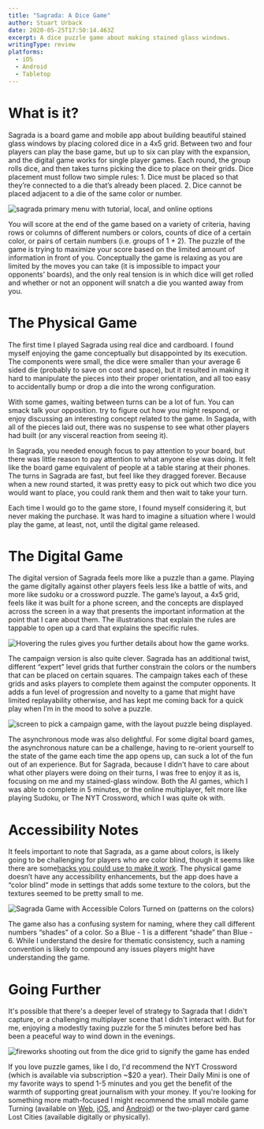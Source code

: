 ```yaml
---
title: "Sagrada: A Dice Game"
author: Stuart Urback
date: 2020-05-25T17:50:14.463Z
excerpt: A dice puzzle game about making stained glass windows.
writingType: review
platforms:
  - iOS
  - Android
  - Tabletop
---
```

# What is it?

Sagrada is a board game and mobile app about building beautiful stained glass windows by placing colored dice in a 4x5 grid. Between two and four players can play the base game, but up to six can play with the expansion, and the digital game works for single player games. Each round, the group rolls dice, and then takes turns picking the dice to place on their grids. Dice placement must follow two simple rules: 1. Dice must be placed so that they’re connected to a die that’s already been placed. 2. Dice cannot be placed adjacent to a die of the same color or number.

![sagrada primary menu with tutorial, local, and online options](/static/img/photo-may-25-10-42-56-am-min.webp "Sagrada Welcome Screen")

You will score at the end of the game based on a variety of criteria, having rows or columns of different numbers or colors, counts of dice of a certain color, or pairs of certain numbers (i.e. groups of 1 + 2). The puzzle of the game is trying to maximize your score based on the limited amount of information in front of you. Conceptually the game is relaxing as you are limited by the moves you can take (it is impossible to impact your opponents' boards), and the only real tension is in which dice will get rolled and whether or not an opponent will snatch a die you wanted away from you.

# The Physical Game

The first time I played Sagrada using real dice and cardboard. I found myself enjoying the game conceptually but disappointed by its execution. The components were small, the dice were smaller than your average 6 sided die (probably to save on cost and space), but it resulted in making it hard to manipulate the pieces into their proper orientation, and all too easy to accidentally bump or drop a die into the wrong configuration.

With some games, waiting between turns can be a lot of fun. You can smack talk your opposition. try to figure out how you might respond, or enjoy discussing an interesting concept related to the game. In Sagada, with all of the pieces laid out, there was no suspense to see what other players had built (or any visceral reaction from seeing it).

In Sagrada, you needed enough focus to pay attention to your board, but there was little reason to pay attention to what anyone else was doing. It felt like the board game equivalent of people at a table staring at their phones. The turns in Sagrada are fast, but feel like they dragged forever. Because when a new round started, it was pretty easy to pick out which two dice you would want to place, you could rank them and then wait to take your turn.

Each time I would go to the game store, I found myself considering it, but never making the purchase. It was hard to imagine a situation where I would play the game, at least, not, until the digital game released.

# The Digital Game

The digital version of Sagrada feels more like a puzzle than a game. Playing the game digitally against other players feels less like a battle of wits, and more like sudoku or a crossword puzzle. The game’s layout, a 4x5 grid, feels like it was built for a phone screen, and the concepts are displayed across the screen in a way that presents the important information at the point that I care about them. The illustrations that explain the rules are tappable to open up a card that explains the specific rules.

![Hovering the rules gives you further details about how the game works.](/static/img/photo-may-25-10-45-05-am-min.webp "Rules Pop Up")

The campaign version is also quite clever. Sagrada has an additional twist, different “expert” level grids that further constrain the colors or the numbers that can be placed on certain squares. The campaign takes each of these grids and asks players to complete them against the computer opponents. It adds a fun level of progression and novelty to a game that might have limited replayability otherwise, and has kept me coming back for a quick play when I’m in the mood to solve a puzzle.

![screen to pick a campaign game, with the layout puzzle being displayed.](/static/img/photo-may-25-10-43-08-am-min.webp "Campaign select screen")

The asynchronous mode was also delightful. For some digital board games, the asynchronous nature can be a challenge, having to re-orient yourself to the state of the game each time the app opens up, can suck a lot of the fun out of an experience. But for Sagrada, because I didn't have to care about what other players were doing on their turns, I was free to enjoy it as is, focusing on me and my stained-glass window. Both the AI games, which I was able to complete in 5 minutes, or the online multiplayer, felt more like playing Sudoku, or The NYT Crossword, which I was quite ok with.

# Accessibility Notes

It feels important to note that Sagrada, as a game about colors, is likely going to be challenging for players who are color blind, though it seems like there are some[hacks you could use to make it work](https://colorblindgames.com/2019/04/07/colorblind-review-sagrada/). The physical game doesn’t have any accessibility enhancements, but the app does have a “color blind” mode in settings that adds some texture to the colors, but the textures seemed to be pretty small to me.

![Sagrada Game with Accessible Colors Turned on (patterns on the colors)](/static/img/file-may-25-12-17-21-pm.webp "Accessibility On")

The game also has a confusing system for naming, where they call different numbers “shades” of a color. So a Blue - 1 is a different “shade” than Blue - 6. While I understand the desire for thematic consistency, such a naming convention is likely to compound any issues players might have understanding the game.

# Going Further

It's possible that there's a deeper level of strategy to Sagrada that I didn't capture, or a challenging multiplayer scene that I didn't interact with. But for me, enjoying a modestly taxing puzzle for the 5 minutes before bed has been a peaceful way to wind down in the evenings.

![fireworks shooting out from the dice grid to signify the game has ended](/static/img/photo-may-25-10-57-58-am-min.webp "End Game Screen")

If you love puzzle games, like I do, I'd recommend the NYT Crossword (which is available via subscription ~$20 a year). Their Daily Mini is one of my favorite ways to spend 1-5 minutes and you get the benefit of the warmth of supporting great journalism with your money. If you're looking for something more math-focused I might recommend the small mobile game[](https://www.fowers.games/pages/turning) Turning (available on [Web](https://www.fowers.games/pages/turning), [iOS](https://apps.apple.com/us/app/turning/id1201497179), and [Android](https://play.google.com/store/apps/details?id=net.fowers.turninginfinite&hl=en_US)) or the two-player card game Lost Cities (available digitally or physically).

